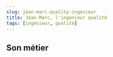 ```yaml
---
slug: jean-marc-quality-ingenieur
title: Jean-Marc, l'ingenieur qualité
tags: [ingénieur, qualité]
---
```


## Son métier  

